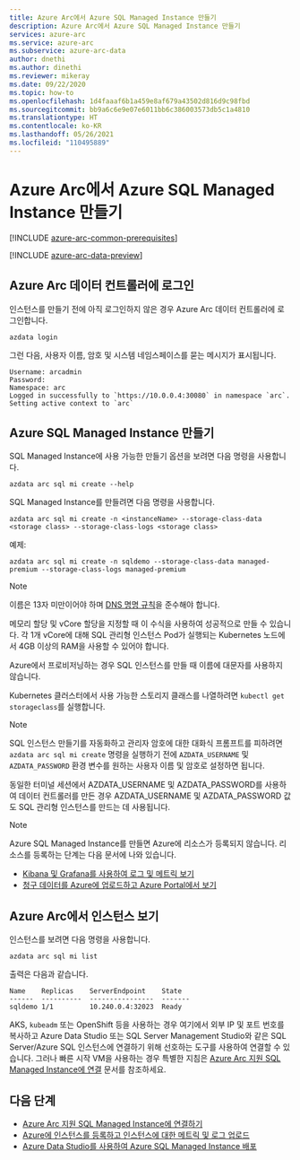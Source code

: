 ```yaml
---
title: Azure Arc에서 Azure SQL Managed Instance 만들기
description: Azure Arc에서 Azure SQL Managed Instance 만들기
services: azure-arc
ms.service: azure-arc
ms.subservice: azure-arc-data
author: dnethi
ms.author: dinethi
ms.reviewer: mikeray
ms.date: 09/22/2020
ms.topic: how-to
ms.openlocfilehash: 1d4faaaf6b1a459e8af679a43502d816d9c98fbd
ms.sourcegitcommit: bb9a6c6e9e07e6011bb6c386003573db5c1a4810
ms.translationtype: HT
ms.contentlocale: ko-KR
ms.lasthandoff: 05/26/2021
ms.locfileid: "110495889"
---
```

# <a name="create-an-azure-sql-managed-instance-on-azure-arc"></a>Azure Arc에서 Azure SQL Managed Instance 만들기

[!INCLUDE [azure-arc-common-prerequisites](../../../includes/azure-arc-common-prerequisites.md)]

[!INCLUDE [azure-arc-data-preview](../../../includes/azure-arc-data-preview.md)]

## <a name="login-to-the-azure-arc-data-controller"></a>Azure Arc 데이터 컨트롤러에 로그인

인스턴스를 만들기 전에 아직 로그인하지 않은 경우 Azure Arc 데이터 컨트롤러에 로그인합니다.

```console
azdata login
```

그런 다음, 사용자 이름, 암호 및 시스템 네임스페이스를 묻는 메시지가 표시됩니다.  

```console
Username: arcadmin
Password:
Namespace: arc
Logged in successfully to `https://10.0.0.4:30080` in namespace `arc`. Setting active context to `arc`
```

## <a name="create-an-azure-sql-managed-instance"></a>Azure SQL Managed Instance 만들기

SQL Managed Instance에 사용 가능한 만들기 옵션을 보려면 다음 명령을 사용합니다.
```console
azdata arc sql mi create --help
```

SQL Managed Instance를 만들려면 다음 명령을 사용합니다.

```console
azdata arc sql mi create -n <instanceName> --storage-class-data <storage class> --storage-class-logs <storage class>
```

예제:

```console
azdata arc sql mi create -n sqldemo --storage-class-data managed-premium --storage-class-logs managed-premium
```
> [!NOTE]
>  이름은 13자 미만이어야 하며 [DNS 명명 규칙](https://kubernetes.io/docs/concepts/overview/working-with-objects/names/#dns-label-names)을 준수해야 합니다.
>
>  메모리 할당 및 vCore 할당을 지정할 때 이 수식을 사용하여 성공적으로 만들 수 있습니다. 각 1개 vCore에 대해 SQL 관리형 인스턴스 Pod가 실행되는 Kubernetes 노드에서 4GB 이상의 RAM을 사용할 수 있어야 합니다.
>
>  Azure에서 프로비저닝하는 경우 SQL 인스턴스를 만들 때 이름에 대문자를 사용하지 않습니다.
>
>  Kubernetes 클러스터에서 사용 가능한 스토리지 클래스를 나열하려면 `kubectl get storageclass`를 실행합니다. 


> [!NOTE]
> SQL 인스턴스 만들기를 자동화하고 관리자 암호에 대한 대화식 프롬프트를 피하려면 `azdata arc sql mi create` 명령을 실행하기 전에 `AZDATA_USERNAME` 및 `AZDATA_PASSWORD` 환경 변수를 원하는 사용자 이름 및 암호로 설정하면 됩니다.
> 
>  동일한 터미널 세션에서 AZDATA_USERNAME 및 AZDATA_PASSWORD를 사용하여 데이터 컨트롤러를 만든 경우 AZDATA_USERNAME 및 AZDATA_PASSWORD 값도 SQL 관리형 인스턴스를 만드는 데 사용됩니다.

> [!NOTE]
> Azure SQL Managed Instance를 만들면 Azure에 리소스가 등록되지 않습니다. 리소스를 등록하는 단계는 다음 문서에 나와 있습니다. 
> - [Kibana 및 Grafana를 사용하여 로그 및 메트릭 보기](monitor-grafana-kibana.md)
> - [청구 데이터를 Azure에 업로드하고 Azure Portal에서 보기](view-billing-data-in-azure.md) 


## <a name="view-instance-on-azure-arc"></a>Azure Arc에서 인스턴스 보기

인스턴스를 보려면 다음 명령을 사용합니다.

```console
azdata arc sql mi list
```

출력은 다음과 같습니다.

```console
Name    Replicas    ServerEndpoint    State
------  ----------  ----------------  -------
sqldemo 1/1         10.240.0.4:32023  Ready
```

AKS, `kubeadm` 또는 OpenShift 등을 사용하는 경우 여기에서 외부 IP 및 포트 번호를 복사하고 Azure Data Studio 또는 SQL Server Management Studio와 같은 SQL Server/Azure SQL 인스턴스에 연결하기 위해 선호하는 도구를 사용하여 연결할 수 있습니다. 그러나 빠른 시작 VM을 사용하는 경우 특별한 지침은 [Azure Arc 지원 SQL Managed Instance에 연결](connect-managed-instance.md) 문서를 참조하세요.


## <a name="next-steps"></a>다음 단계
- [Azure Arc 지원 SQL Managed Instance에 연결하기](connect-managed-instance.md)
- [Azure에 인스턴스를 등록하고 인스턴스에 대한 메트릭 및 로그 업로드](upload-metrics-and-logs-to-azure-monitor.md)
- [Azure Data Studio를 사용하여 Azure SQL Managed Instance 배포](create-sql-managed-instance-azure-data-studio.md)
